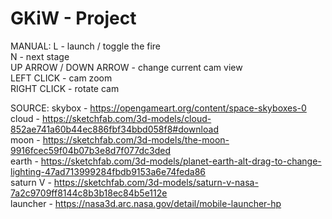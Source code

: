 ﻿# GKiW - Project
MANUAL:
L - launch / toggle the fire  
N - next stage  
UP ARROW / DOWN ARROW - change current cam view  
LEFT CLICK - cam zoom  
RIGHT CLICK - rotate cam  


SOURCE:
skybox - https://opengameart.org/content/space-skyboxes-0  
cloud - https://sketchfab.com/3d-models/cloud-852ae741a60b44ec886fbf34bbd058f8#download  
moon - https://sketchfab.com/3d-models/the-moon-9916fcec59f04b07b3e8d7f077dc3ded  
earth - https://sketchfab.com/3d-models/planet-earth-alt-drag-to-change-lighting-47ad713999284fbdb9153a6e74feda86  
saturn V - https://sketchfab.com/3d-models/saturn-v-nasa-7a2c9709ff8144c8b3b18ec84b5e112e  
launcher - https://nasa3d.arc.nasa.gov/detail/mobile-launcher-hp  
